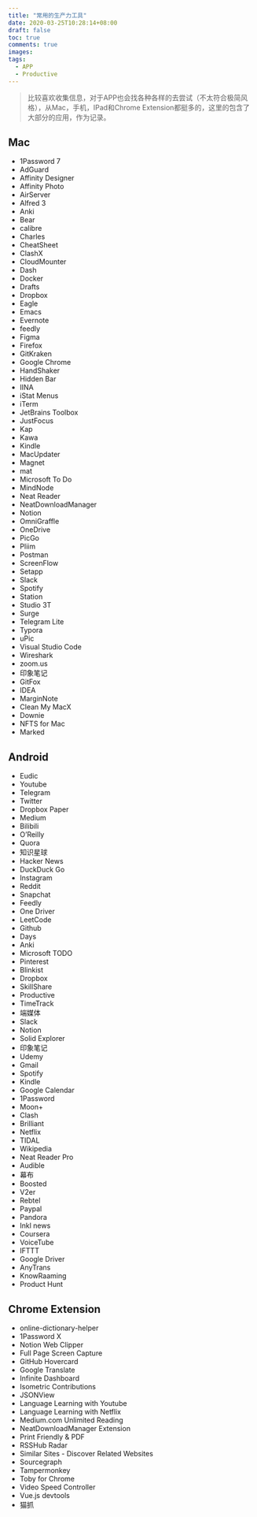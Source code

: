 ```yaml
---
title: "常用的生产力工具"
date: 2020-03-25T10:28:14+08:00
draft: false
toc: true
comments: true
images: 
tags:
  - APP
  - Productive
---
```



> 比较喜欢收集信息，对于APP也会找各种各样的去尝试（不太符合极简风格），从Mac，手机，IPad和Chrome Extension都挺多的，这里的包含了大部分的应用，作为记录。  

## Mac

- 1Password 7
- AdGuard
- Affinity Designer
- Affinity Photo
- AirServer
- Alfred 3
- Anki
- Bear
- calibre
- Charles
- CheatSheet
- ClashX
- CloudMounter
- Dash
- Docker
- Drafts
- Dropbox
- Eagle
- Emacs
- Evernote
- feedly
- Figma
- Firefox
- GitKraken
- Google Chrome
- HandShaker
- Hidden Bar
- IINA
- iStat Menus
- iTerm
- JetBrains Toolbox
- JustFocus
- Kap
- Kawa
- Kindle
- MacUpdater
- Magnet
- mat
- Microsoft To Do
- MindNode
- Neat Reader
- NeatDownloadManager
- Notion
- OmniGraffle
- OneDrive
- PicGo
- Pliim
- Postman
- ScreenFlow
- Setapp
- Slack
- Spotify
- Station
- Studio 3T
- Surge
- Telegram Lite
- Typora
- uPic
- Visual Studio Code
- Wireshark
- zoom.us
- 印象笔记
- GitFox
- IDEA
- MarginNote
- Clean My MacX
- Downie
- NFTS for Mac
- Marked


## Android
- Eudic
- Youtube
- Telegram
- Twitter
- Dropbox Paper
- Medium
- Bilibili
- O’Reilly
- Quora
- 知识星球
- Hacker News
- DuckDuck  Go
- Instagram
- Reddit
- Snapchat
- Feedly
- One Driver
- LeetCode
- Github
- Days
- Anki
- Microsoft TODO
- Pinterest
- Blinkist
- Dropbox
- SkillShare
- Productive
- TimeTrack
- 端媒体
- Slack
- Notion
- Solid Explorer
- 印象笔记
- Udemy
- Gmail
- Spotify
- Kindle
- Google Calendar
- 1Password
- Moon+
- Clash
- Brilliant
- Netflix
- TIDAL
- Wikipedia
- Neat Reader Pro
- Audible
- 幕布
- Boosted
- V2er
- Rebtel
- Paypal
- Pandora
- Inkl news
- Coursera
- VoiceTube
- IFTTT
- Google Driver
- AnyTrans
- KnowRaaming
- Product Hunt


## Chrome Extension

- online-dictionary-helper
- 1Password X 
- Notion Web Clipper
- Full Page Screen Capture
- GitHub Hovercard
- Google Translate
- Infinite Dashboard
- Isometric Contributions
- JSONView
- Language Learning with Youtube 
- Language Learning with Netflix
- Medium.com Unlimited Reading
- NeatDownloadManager Extension
- Print Friendly & PDF
- RSSHub Radar
- Similar Sites - Discover Related Websites
- Sourcegraph
- Tampermonkey
- Toby for Chrome
- Video Speed Controller
- Vue.js devtools
- 猫抓

